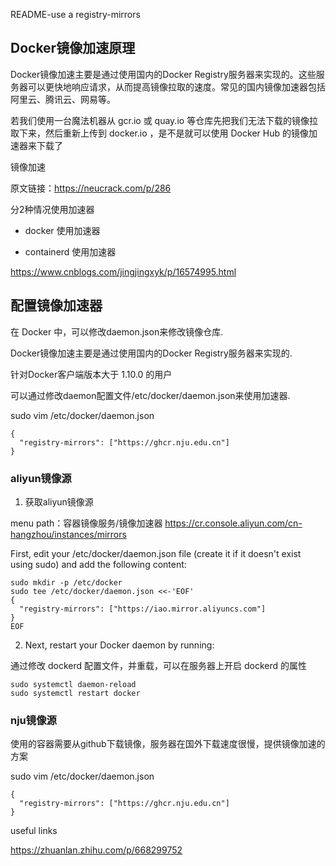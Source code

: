 
README-use a registry-mirrors

## Docker镜像加速原理
Docker镜像加速主要是通过使用国内的Docker Registry服务器来实现的。这些服务器可以更快地响应请求，从而提高镜像拉取的速度。常见的国内镜像加速器包括阿里云、腾讯云、网易等。


若我们使用一台魔法机器从 gcr.io 或 quay.io 等仓库先把我们无法下载的镜像拉取下来，然后重新上传到 docker.io ，是不是就可以使用 Docker Hub 的镜像加速器来下载了

镜像加速

原文链接：https://neucrack.com/p/286




分2种情况使用加速器

- docker 使用加速器

- containerd 使用加速器

https://www.cnblogs.com/jingjingxyk/p/16574995.html


## 配置镜像加速器

在 Docker 中，可以修改daemon.json来修改镜像仓库.

Docker镜像加速主要是通过使用国内的Docker Registry服务器来实现的.

针对Docker客户端版本大于 1.10.0 的用户

可以通过修改daemon配置文件/etc/docker/daemon.json来使用加速器.

sudo vim /etc/docker/daemon.json

~~~
{
  "registry-mirrors": ["https://ghcr.nju.edu.cn"]
}
~~~

### aliyun镜像源

1. 获取aliyun镜像源

menu path：容器镜像服务/镜像加速器
https://cr.console.aliyun.com/cn-hangzhou/instances/mirrors

First, edit your /etc/docker/daemon.json file (create it if it doesn't exist using sudo) and add the following content:
~~~
sudo mkdir -p /etc/docker
sudo tee /etc/docker/daemon.json <<-'EOF'
{
  "registry-mirrors": ["https://iao.mirror.aliyuncs.com"]
}
EOF
~~~

2. Next, restart your Docker daemon by running:

通过修改 dockerd 配置文件，并重载，可以在服务器上开启 dockerd 的属性

~~~
sudo systemctl daemon-reload
sudo systemctl restart docker
~~~


### nju镜像源

使用的容器需要从github下载镜像，服务器在国外下载速度很慢，提供镜像加速的方案

sudo vim /etc/docker/daemon.json

~~~
{
  "registry-mirrors": ["https://ghcr.nju.edu.cn"]
}
~~~

useful links

https://zhuanlan.zhihu.com/p/668299752